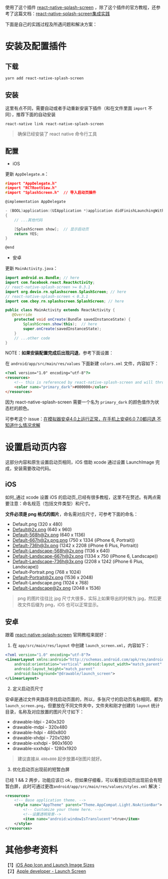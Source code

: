 使用了这个插件 [react-native-splash-screen](https://github.com/crazycodeboy/react-native-splash-screen/) ，除了这个插件的官方教程，还参考了这篇文档：[react-native-splash-screen集成实践](https://zhuanlan.zhihu.com/p/29495955)   

下面是自己的实践过程及所遇问题和解决方案：   

# 安装及配置插件  

## 下载

```bash
yarn add react-native-splash-screen
```

## 安装

这里有点不同，需要自动或者手动重新安装下插件（和在文件里面 `import` 不同），推荐下面的自动安装

```
react-native link react-native-splash-screen
```

> 确保已经安装了 react native 命令行工具

## 配置

- iOS

更新 `AppDelegate.m`：   

```c
#import "AppDelegate.h"
#import "RCTRootView.h"
#import "SplashScreen.h"  // 导入启动页插件

@implementation AppDelegate

- (BOOL)application:(UIApplication *)application didFinishLaunchingWithOptions:(NSDictionary *)launchOptions
{
    // ...其他代码

    [SplashScreen show];  // 显示启动页
    return YES;
}

@end
```

- 安卓

更新 `MainActivity.java`：

```java
import android.os.Bundle; // here
import com.facebook.react.ReactActivity;
// react-native-splash-screen >= 0.3.1
import org.devio.rn.splashscreen.SplashScreen; // here
// react-native-splash-screen < 0.3.1
import com.cboy.rn.splashscreen.SplashScreen; // here

public class MainActivity extends ReactActivity {
   @Override
    protected void onCreate(Bundle savedInstanceState) {
        SplashScreen.show(this);  // here
        super.onCreate(savedInstanceState);
    }
    // ...other code
}
```

NOTE：**如果安装配置完成后出现闪退**，参考下面设置：   

在 `android/app/src/main/res/values` 下面新建 `colors.xml` 文件，内容如下：   

```html
<?xml version="1.0" encoding="utf-8"?>
<resources>
    <!-- this is referenced by react-native-splash-screen and will throw an error if not defined.  its value does nothing, just here to avoid a runtime error. -->
    <color name="primary_dark">#000000</color>
</resources>
```

因为 react-native-splash-screen 需要一个名为 `primary_dark` 的颜色值作为状态栏的颜色。   

可参考这个 issue：[在模拟器安卓4.0上运行正常，在手机上安卓6.0 7.0都闪退 不知道什么情况求解](https://github.com/crazycodeboy/react-native-splash-screen/issues/149)   


# 设置启动页内容

这部分内容和原生设置启动页相同，iOS 借助 xcode 通过设置 LaunchImage 完成，安装需要改动代码。

## iOS

如何_通过 xcode 设置 iOS 的启动页_已经有很多教程，这里不在赘述。有两点需要注意：命名规范（包括文件类型）和尺寸。   

**文件必须是 png 格式的图片**，命名需对应尺寸，可参考下面的命名：   

- Default.png (320 x 480)
- Default@2x.png (640 x 960)
- Default-568h@2x.png (640 x 1136)
- Default-667h@2x.png.png (750 x 1334 (iPhone 6, Portrait))
- Default-736h@3x.png (1242 x 2208 (iPhone 6 Plus, Portrait))
- Default-Landscape-568h@2x.png (1136 x 640)
- Default-Landscape-667h@2x.png (1334 x 750 (iPhone 6, Landscape))
- Default-Landscape-736h@3x.png (2208 x 1242 (iPhone 6 Plus, Landscape))
- Default-Portrait.png (768 x 1024)
- Default-Portrait@2x.png (1536 x 2048)
- Default-Landscape.png (1024 x 768)
- Default-Landscape@2x.png (2048 x 1536)

> png 的图片往往比 jpg 尺寸大很多，实际上如果导出的时候为 jpg，然后更改文件后缀为 png，iOS 也可以正常显示。   

## 安卓

跟着 [react-native-splash-screen](https://github.com/crazycodeboy/react-native-splash-screen/) 官网教程来就好：   

1. 在 `app/src/main/res/layout` 中创建 `launch_screen.xml`，内容如下：   

```xml
<?xml version="1.0" encoding="utf-8"?>
<LinearLayout xmlns:android="http://schemas.android.com/apk/res/android"
    android:orientation="vertical" android:layout_width="match_parent"
    android:layout_height="match_parent"
    android:background="@drawable/launch_screen">
</LinearLayout>
```

2. 定义启动页尺寸

安卓是通过文件夹路径寻找启动页面的，所以，多张尺寸的启动页名称相同，都为 `launch_screen.png`，但要放在不同文件夹中，文件夹和刚才创建的 `layout` 统计目录，名称及对应放置的图片尺寸如下：   

- drawable-ldpi - 240x320
- drawable-mdpi - 320x480
- drawable-hdpi - 480x800
- drawable-xhdpi - 720x1280
- drawable-xxhdpi - 960x1600
- drawable-xxxhdpi - 1280x1920

> 建议直接从 `480x800` 起步放置4张图片就好。   

3. 优化启动页出现前的短暂白屏

已经 1 && 2 两步，功能应该已 ok，但如果仔细看，可以看到启动页出现前会有短暂白屏，此时可通过更改`android/app/src/main/res/values/styles.xml` 解决：   

```xml
<resources>
    <!-- Base application theme. -->
    <style name="AppTheme" parent="Theme.AppCompat.Light.NoActionBar">
        <!-- Customize your theme here. -->
        <!--设置透明背景-->
        <item name="android:windowIsTranslucent">true</item>
    </style>
</resources>
```

# 其他参考资料

【1】[iOS App Icon and Launch Image Sizes](https://medium.com/@jigarm/ios-app-icon-and-launch-image-sizes-e8d5990cb72b)   
【2】[Apple developer - Launch Screen](https://developer.apple.com/ios/human-interface-guidelines/icons-and-images/launch-screen/)   

